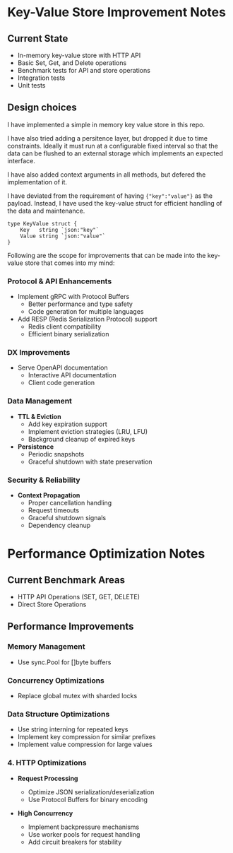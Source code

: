 # Key-Value Store Improvement Notes

## Current State
- In-memory key-value store with HTTP API
- Basic Set, Get, and Delete operations
- Benchmark tests for API and store operations
- Integration tests
- Unit tests

## Design choices
I have implemented a simple in memory key value store in this repo. 

I have also tried adding a persitence layer, but dropped it due to time constraints. Ideally it must run at a configurable fixed interval so that the data can be flushed to an external storage which implements an expected interface. 

I have also added context arguments in all methods, but defered the implementation of it.

I have deviated from the requirement of having `{"key":"value"}` as the payload. Instead, I have used the key-value struct for efficient handling of the data and maintenance.
```
type KeyValue struct {
	Key   string `json:"key"`
	Value string `json:"value"`
}
``` 


Following are the scope for improvements that can be made into the key-value store that comes into my mind:

### Protocol & API Enhancements
- Implement gRPC with Protocol Buffers
  - Better performance and type safety
  - Code generation for multiple languages
- Add RESP (Redis Serialization Protocol) support
  - Redis client compatibility
  - Efficient binary serialization

### DX Improvements
- Serve OpenAPI documentation
  - Interactive API documentation
  - Client code generation

### Data Management
- **TTL & Eviction**
  - Add key expiration support
  - Implement eviction strategies (LRU, LFU)
  - Background cleanup of expired keys
- **Persistence**
  - Periodic snapshots
  - Graceful shutdown with state preservation

### Security & Reliability
- **Context Propagation**
  - Proper cancellation handling
  - Request timeouts
  - Graceful shutdown signals
  - Dependency cleanup


# Performance Optimization Notes

## Current Benchmark Areas
- HTTP API Operations (SET, GET, DELETE)
- Direct Store Operations

## Performance Improvements

### Memory Management
  - Use sync.Pool for []byte buffers

### Concurrency Optimizations
  - Replace global mutex with sharded locks

### Data Structure Optimizations
  - Use string interning for repeated keys
  - Implement key compression for similar prefixes
  - Implement value compression for large values

### 4. HTTP Optimizations
- **Request Processing**
  - Optimize JSON serialization/deserialization
  - Use Protocol Buffers for binary encoding

- **High Concurrency**
  - Implement backpressure mechanisms
  - Use worker pools for request handling
  - Add circuit breakers for stability
